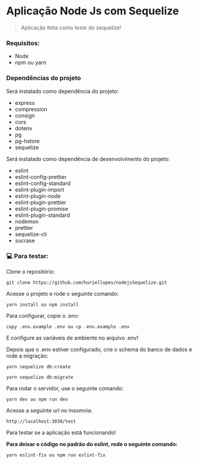 # Aplicação Node Js com Sequelize

> Aplicação feita como teste do sequelize!

### Requisitos:

- Node
- npm ou yarn

### Dependências do projeto

<p>Será instalado como dependência do projeto: </p>

- express
- compression
- consign
- cors
- dotenv
- pg
- pg-hstore
- sequelize

<p>Será instalado como dependência de desenvolvimento do projeto: </p>

- eslint
- eslint-config-prettier
- eslint-config-standard
- eslint-plugin-import
- eslint-plugin-node
- eslint-plugin-prettier
- eslint-plugin-promise
- eslint-plugin-standard
- nodemon
- prettier
- sequelize-cli
- sucrase

### 💻 Para testar:

<p>Clone o repositório: </p>

````
git clone https://github.com/huriellopes/nodejsSequelize.git
````

<p>Acesse o projeto e rode o seguinte comando: </p>

````
yarn install ou npm install
````

<p>Para configurar, copie o .env: </p>

````
copy .env.example .env ou cp .env.example .env
````

<p>E configure as variáveis de ambiente no arquivo .env!</p>

<p>Depois que o .env estiver configurado, crie o schema do banco de dados e rode a migração: </p>

````
yarn sequelize db:create

yarn sequelize db:migrate
````

<p>Para rodar o servidor, use o seguinte comando: </p>

````
yarn dev ou npm run dev
````

<p>Acesse a seguinte url no insomnia: </p>

````
http://localhost:3030/test
````

<p>Para testar se a aplicação está funcionando!</p>

<p><b>Para deixar o código no padrão do eslint, rode o seguinte comando:</b> </p>

````
yarn eslint-fix ou npm run eslint-fix
````
